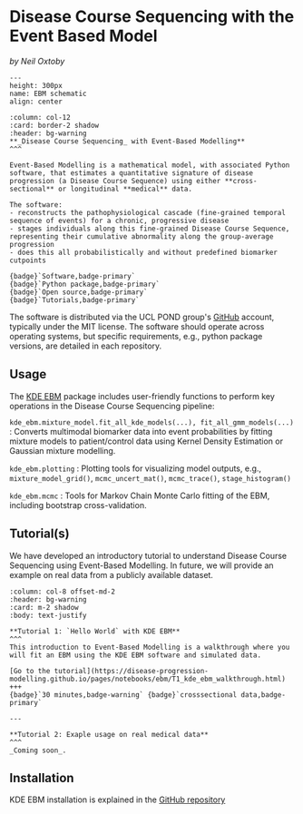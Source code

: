 # Disease Course Sequencing with the Event Based Model
_by Neil Oxtoby_

```{figure} ../../../_static/img/ebm.png
---
height: 300px
name: EBM schematic
align: center
```


````{panels}
:column: col-12
:card: border-2 shadow
:header: bg-warning
**_Disease Course Sequencing_ with Event-Based Modelling**
^^^

Event-Based Modelling is a mathematical model, with associated Python software, that estimates a quantitative signature of disease progression (a Disease Course Sequence) using either **cross-sectional** or longitudinal **medical** data.

The software:
- reconstructs the pathophysiological cascade (fine-grained temporal sequence of events) for a chronic, progressive disease
- stages individuals along this fine-grained Disease Course Sequence, representing their cumulative abnormality along the group-average progression
- does this all probabilistically and without predefined biomarker cutpoints

{badge}`Software,badge-primary`
{badge}`Python package,badge-primary`
{badge}`Open source,badge-primary`
{badge}`Tutorials,badge-primary`
````

The software is distributed via the UCL POND group's [GitHub](https://github.com/ucl-pond) account, typically under the MIT license. The software should operate across operating systems, but specific requirements, e.g., python package versions, are detailed in each repository.

## **Usage**

The [KDE EBM](https://github.com/ucl-pond/kde_ebm) package includes user-friendly functions to perform key operations in the Disease Course Sequencing pipeline:

`kde_ebm.mixture_model.fit_all_kde_models(...), fit_all_gmm_models(...)`
: Converts multimodal biomarker data into event probabilities by fitting mixture models to patient/control data using Kernel Density Estimation or Gaussian mixture modelling.

`kde_ebm.plotting`
: Plotting tools for visualizing model outputs, e.g., `mixture_model_grid()`, `mcmc_uncert_mat()`, `mcmc_trace()`, `stage_histogram()`

`kde_ebm.mcmc`
: Tools for Markov Chain Monte Carlo fitting of the EBM, including bootstrap cross-validation.

## **Tutorial(s)**

We have developed an introductory tutorial to understand Disease Course Sequencing using Event-Based Modelling. In future, we will provide an example on real data from a publicly available dataset.

````{panels}
:column: col-8 offset-md-2
:header: bg-warning
:card: m-2 shadow
:body: text-justify

**Tutorial 1: `Hello World` with KDE EBM**
^^^
This introduction to Event-Based Modelling is a walkthrough where you will fit an EBM using the KDE EBM software and simulated data.

[Go to the tutorial](https://disease-progression-modelling.github.io/pages/notebooks/ebm/T1_kde_ebm_walkthrough.html)
+++
{badge}`30 minutes,badge-warning` {badge}`crosssectional data,badge-primary`

---

**Tutorial 2: Exaple usage on real medical data**
^^^
_Coming soon_.
````

## **Installation**

KDE EBM installation is explained in the [GitHub repository](https://github.com/ucl-pond/kde_ebm)

